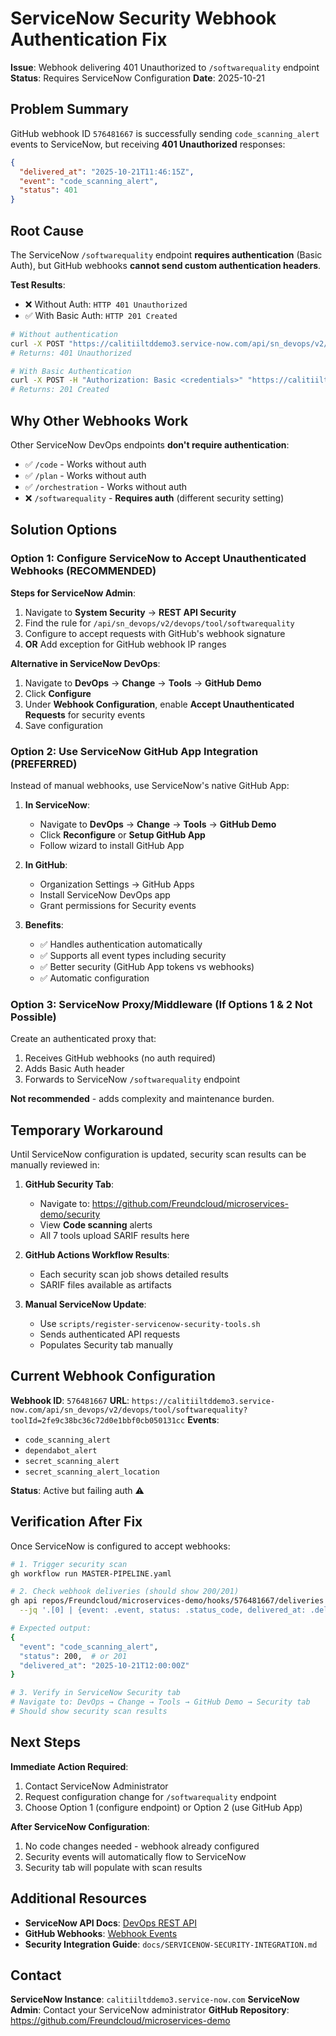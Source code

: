 # ServiceNow Security Webhook Authentication Fix

**Issue**: Webhook delivering 401 Unauthorized to `/softwarequality` endpoint
**Status**: Requires ServiceNow Configuration
**Date**: 2025-10-21

## Problem Summary

GitHub webhook ID `576481667` is successfully sending `code_scanning_alert` events to ServiceNow, but receiving **401 Unauthorized** responses:

```json
{
  "delivered_at": "2025-10-21T11:46:15Z",
  "event": "code_scanning_alert",
  "status": 401
}
```

## Root Cause

The ServiceNow `/softwarequality` endpoint **requires authentication** (Basic Auth), but GitHub webhooks **cannot send custom authentication headers**.

**Test Results**:
- ❌ Without Auth: `HTTP 401 Unauthorized`
- ✅ With Basic Auth: `HTTP 201 Created`

```bash
# Without authentication
curl -X POST "https://calitiiltddemo3.service-now.com/api/sn_devops/v2/devops/tool/softwarequality?toolId=..."
# Returns: 401 Unauthorized

# With Basic Authentication
curl -X POST -H "Authorization: Basic <credentials>" "https://calitiiltddemo3.service-now.com/api/sn_devops/v2/devops/tool/softwarequality?toolId=..."
# Returns: 201 Created
```

## Why Other Webhooks Work

Other ServiceNow DevOps endpoints **don't require authentication**:
- ✅ `/code` - Works without auth
- ✅ `/plan` - Works without auth
- ✅ `/orchestration` - Works without auth
- ❌ `/softwarequality` - **Requires auth** (different security setting)

## Solution Options

### Option 1: Configure ServiceNow to Accept Unauthenticated Webhooks (RECOMMENDED)

**Steps for ServiceNow Admin**:

1. Navigate to **System Security** → **REST API Security**
2. Find the rule for `/api/sn_devops/v2/devops/tool/softwarequality`
3. Configure to accept requests with GitHub's webhook signature
4. **OR** Add exception for GitHub webhook IP ranges

**Alternative in ServiceNow DevOps**:
1. Navigate to **DevOps** → **Change** → **Tools** → **GitHub Demo**
2. Click **Configure**
3. Under **Webhook Configuration**, enable **Accept Unauthenticated Requests** for security events
4. Save configuration

### Option 2: Use ServiceNow GitHub App Integration (PREFERRED)

Instead of manual webhooks, use ServiceNow's native GitHub App:

1. **In ServiceNow**:
   - Navigate to **DevOps** → **Change** → **Tools** → **GitHub Demo**
   - Click **Reconfigure** or **Setup GitHub App**
   - Follow wizard to install GitHub App

2. **In GitHub**:
   - Organization Settings → GitHub Apps
   - Install ServiceNow DevOps app
   - Grant permissions for Security events

3. **Benefits**:
   - ✅ Handles authentication automatically
   - ✅ Supports all event types including security
   - ✅ Better security (GitHub App tokens vs webhooks)
   - ✅ Automatic configuration

### Option 3: ServiceNow Proxy/Middleware (If Options 1 & 2 Not Possible)

Create an authenticated proxy that:
1. Receives GitHub webhooks (no auth required)
2. Adds Basic Auth header
3. Forwards to ServiceNow `/softwarequality` endpoint

**Not recommended** - adds complexity and maintenance burden.

## Temporary Workaround

Until ServiceNow configuration is updated, security scan results can be manually reviewed in:

1. **GitHub Security Tab**:
   - Navigate to: https://github.com/Freundcloud/microservices-demo/security
   - View **Code scanning** alerts
   - All 7 tools upload SARIF results here

2. **GitHub Actions Workflow Results**:
   - Each security scan job shows detailed results
   - SARIF files available as artifacts

3. **Manual ServiceNow Update**:
   - Use `scripts/register-servicenow-security-tools.sh`
   - Sends authenticated API requests
   - Populates Security tab manually

## Current Webhook Configuration

**Webhook ID**: `576481667`
**URL**: `https://calitiiltddemo3.service-now.com/api/sn_devops/v2/devops/tool/softwarequality?toolId=2fe9c38bc36c72d0e1bbf0cb050131cc`
**Events**:
- `code_scanning_alert`
- `dependabot_alert`
- `secret_scanning_alert`
- `secret_scanning_alert_location`

**Status**: Active but failing auth ⚠️

## Verification After Fix

Once ServiceNow is configured to accept webhooks:

```bash
# 1. Trigger security scan
gh workflow run MASTER-PIPELINE.yaml

# 2. Check webhook deliveries (should show 200/201)
gh api repos/Freundcloud/microservices-demo/hooks/576481667/deliveries \
  --jq '.[0] | {event: .event, status: .status_code, delivered_at: .delivered_at}'

# Expected output:
{
  "event": "code_scanning_alert",
  "status": 200,  # or 201
  "delivered_at": "2025-10-21T12:00:00Z"
}

# 3. Verify in ServiceNow Security tab
# Navigate to: DevOps → Change → Tools → GitHub Demo → Security tab
# Should show security scan results
```

## Next Steps

**Immediate Action Required**:
1. Contact ServiceNow Administrator
2. Request configuration change for `/softwarequality` endpoint
3. Choose Option 1 (configure endpoint) or Option 2 (use GitHub App)

**After ServiceNow Configuration**:
1. No code changes needed - webhook already configured
2. Security events will automatically flow to ServiceNow
3. Security tab will populate with scan results

## Additional Resources

- **ServiceNow API Docs**: [DevOps REST API](https://docs.servicenow.com/bundle/vancouver-devops/page/product/enterprise-dev-ops/reference/r-devops-api.html)
- **GitHub Webhooks**: [Webhook Events](https://docs.github.com/en/webhooks/webhook-events-and-payloads)
- **Security Integration Guide**: `docs/SERVICENOW-SECURITY-INTEGRATION.md`

## Contact

**ServiceNow Instance**: `calitiiltddemo3.service-now.com`
**ServiceNow Admin**: Contact your ServiceNow administrator
**GitHub Repository**: https://github.com/Freundcloud/microservices-demo
